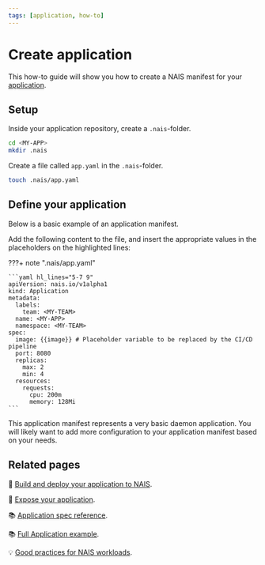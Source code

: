 ```yaml
---
tags: [application, how-to]
---
```


# Create application

This how-to guide will show you how to create a NAIS manifest for your [application](../README.md).

## Setup

Inside your application repository, create a `.nais`-folder.

```bash
cd <MY-APP>
mkdir .nais
```

Create a file called `app.yaml` in the `.nais`-folder.

```bash
touch .nais/app.yaml
```

## Define your application

Below is a basic example of an application manifest.

Add the following content to the file, and insert the appropriate values in the placeholders on the highlighted lines:

???+ note ".nais/app.yaml"

    ```yaml hl_lines="5-7 9"
    apiVersion: nais.io/v1alpha1
    kind: Application
    metadata:
      labels:
        team: <MY-TEAM>
      name: <MY-APP>
      namespace: <MY-TEAM>
    spec:
      image: {{image}} # Placeholder variable to be replaced by the CI/CD pipeline
      port: 8080
      replicas:
        max: 2
        min: 4
      resources:
        requests:
          cpu: 200m
          memory: 128Mi
    ```

This application manifest represents a very basic daemon application. 
You will likely want to add more configuration to your application manifest based on your needs.

## Related pages

:dart: [Build and deploy your application to NAIS](../../../build/how-to/build-and-deploy.md).

:dart: [Expose your application](./expose.md).

:books: [Application spec reference](../reference/application-spec.md).

:books: [Full Application example](../reference/application-example.md).

:bulb: [Good practices for NAIS workloads](../../explanations/good-practices.md).
